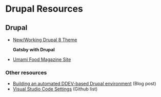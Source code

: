 # Drupal Resources

## Drupal

* [New/Working Drupal 8 Theme](https://github.com/mediacurrent/olas2021/tree/main/drupal/theme)

  **Gatsby with Drupal**

* [Umami Food Magazine Site](https://using-drupal.gatsbyjs.org/)

### Other resources

* [Building an automated DDEV-based Drupal environment](https://mariohernandez.io/blog/building-an-automated-ddev-based-drupal-environment) \(Blog post\)
* [Visual Studio Code Settings](https://gist.github.com/shrop/69712d71945972f094d085764b9e0723) \(Github list\)

